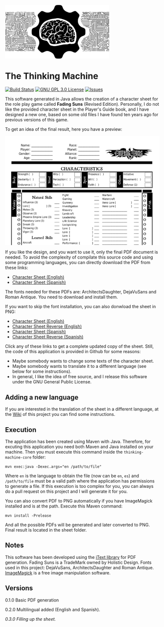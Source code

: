 <img src="./images/ThinkingMachine_logo.png" width="340" alt="The Thinking Machine" align="middle"> 

# The Thinking Machine

[![Build Status](https://travis-ci.org/jorgehortelano/TheThinkingMachine.svg?branch=master)](https://travis-ci.org/jorgehortelano/TheThinkingMachine)
[![GNU GPL 3.0 License](https://img.shields.io/badge/license-GNU_GPL_3.0-brightgreen.svg)](https://github.com/jorgehortelano/TheThinkingMachine/blob/master/license/gnugpl/license.txt)
[![Issues](https://img.shields.io/github/issues/jorgehortelano/TheThinkingMachine.svg)](https://github.com/jorgehortelano/TheThinkingMachine/issues)

This software generated in Java allows the creation of a character sheet for the role play game called **Fading Suns** (Revised Edition). Personally, I do not like the provided character sheet in the Player's Guide book, and I have designed a new one, based on some old files I have found ten years ago for previous versions of this game.

To get an idea of the final result, here you have a preview: 

<img src="./images/englishSheetPreview.png" width="600" alt="Fading Suns Character Sheet" align="middle"> 


If you like the design, and you want to use it, only the final PDF document is needed. To avoid the complexity of compilate this source code and using some programming languages, you can directly download the PDF from these links:
- [Character Sheet (English)](https://github.com/jorgehortelano/TheThinkingMachine/blob/master/sheets/FadingSuns_EN.pdf)
- [Character Sheet (Spanish)](https://github.com/jorgehortelano/TheThinkingMachine/blob/master/sheets/FadingSuns_ES.pdf)

The fonts needed for these PDFs are: ArchitectsDaughter, DejaVuSans and Roman Antique. You need to download and install them.

If you want to skip the font installation, you can also donwload the sheet in PNG:
- [Character Sheet (English)](https://github.com/jorgehortelano/TheThinkingMachine/blob/master/sheets/FadingSuns_EN-0.png)
- [Character Sheet Reverse (English)](https://github.com/jorgehortelano/TheThinkingMachine/blob/master/sheets/FadingSuns_EN-1.png)
- [Character Sheet (Spanish)](https://github.com/jorgehortelano/TheThinkingMachine/blob/master/sheets/FadingSuns_ES-0.png)
- [Character Sheet Reverse (Spanish)](https://github.com/jorgehortelano/TheThinkingMachine/blob/master/sheets/FadingSuns_ES-1.png)

Click any of these links to get a complete updated copy of the sheet. Still, the code of this application is provided in Github for some reasons:
* Maybe somebody wants to change some texts of the character sheet.
* Maybe somebody wants to translate it to a different language (see below for some instructions).
* In general, I like the idea of free source, and I release this software under the GNU General Public License. 

## Adding a new language
If you are interested in the translation of the sheet in a different language, at the [Wiki](https://github.com/jorgehortelano/TheThinkingMachine/wiki/Adding-a-new-Language) of this project you can find some instructions. 

## Execution
The application has been created using Maven with Java. Therefore, for excuting this application you need both Maven and Java installed on your machine. Then you must execute this command inside the `thinking-machine-core` folder: 

```
mvn exec:java -Dexec.args="en /path/to/file"
```
Where `en` is the language to obtain the file (now can be `en`, `es`) and `/path/to/file` must be a valid path where the application has permissions to generate a file. If this execution is too complex for you, you can always do a pull request on this project and I will generate it for you. 

You can also convert PDF to PNG automatically if you have ImageMagick installed and is at the path. Execute this Maven command:

```
mvn install -Prelease
```
And all the possible PDFs will be generated and later converted to PNG. Final result is located in the sheet folder. 

## Notes
This software has been developed using the [iText library](http://itextpdf.com/) for PDF generation. 
Fading Suns is a TradeMark owned by Holistic Design. 
Fonts used in this project: DejaVuSans, ArchitectsDaughter and Roman Antique. 
[ImageMagick](https://www.imagemagick.org/script/index.php) is a free image manipulation software.

## Versions

0.1.0 Basic PDF generation

0.2.0 Multilingual added (English and Spanish).

*0.3.0 Filling up the sheet.*
